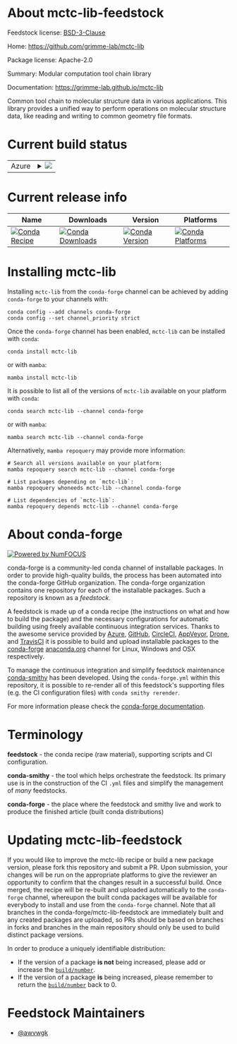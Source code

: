 About mctc-lib-feedstock
========================

Feedstock license: [BSD-3-Clause](https://github.com/conda-forge/mctc-lib-feedstock/blob/main/LICENSE.txt)

Home: https://github.com/grimme-lab/mctc-lib

Package license: Apache-2.0

Summary: Modular computation tool chain library

Documentation: https://grimme-lab.github.io/mctc-lib

Common tool chain to molecular structure data in various applications. This library provides a unified way to perform operations on molecular structure data, like reading and writing to common geometry file formats.

Current build status
====================


<table>
    
  <tr>
    <td>Azure</td>
    <td>
      <details>
        <summary>
          <a href="https://dev.azure.com/conda-forge/feedstock-builds/_build/latest?definitionId=14526&branchName=main">
            <img src="https://dev.azure.com/conda-forge/feedstock-builds/_apis/build/status/mctc-lib-feedstock?branchName=main">
          </a>
        </summary>
        <table>
          <thead><tr><th>Variant</th><th>Status</th></tr></thead>
          <tbody><tr>
              <td>linux_64_fortran_abigcc</td>
              <td>
                <a href="https://dev.azure.com/conda-forge/feedstock-builds/_build/latest?definitionId=14526&branchName=main">
                  <img src="https://dev.azure.com/conda-forge/feedstock-builds/_apis/build/status/mctc-lib-feedstock?branchName=main&jobName=linux&configuration=linux%20linux_64_fortran_abigcc" alt="variant">
                </a>
              </td>
            </tr><tr>
              <td>linux_64_fortran_abiifx</td>
              <td>
                <a href="https://dev.azure.com/conda-forge/feedstock-builds/_build/latest?definitionId=14526&branchName=main">
                  <img src="https://dev.azure.com/conda-forge/feedstock-builds/_apis/build/status/mctc-lib-feedstock?branchName=main&jobName=linux&configuration=linux%20linux_64_fortran_abiifx" alt="variant">
                </a>
              </td>
            </tr><tr>
              <td>linux_aarch64</td>
              <td>
                <a href="https://dev.azure.com/conda-forge/feedstock-builds/_build/latest?definitionId=14526&branchName=main">
                  <img src="https://dev.azure.com/conda-forge/feedstock-builds/_apis/build/status/mctc-lib-feedstock?branchName=main&jobName=linux&configuration=linux%20linux_aarch64_" alt="variant">
                </a>
              </td>
            </tr><tr>
              <td>linux_ppc64le</td>
              <td>
                <a href="https://dev.azure.com/conda-forge/feedstock-builds/_build/latest?definitionId=14526&branchName=main">
                  <img src="https://dev.azure.com/conda-forge/feedstock-builds/_apis/build/status/mctc-lib-feedstock?branchName=main&jobName=linux&configuration=linux%20linux_ppc64le_" alt="variant">
                </a>
              </td>
            </tr><tr>
              <td>osx_64</td>
              <td>
                <a href="https://dev.azure.com/conda-forge/feedstock-builds/_build/latest?definitionId=14526&branchName=main">
                  <img src="https://dev.azure.com/conda-forge/feedstock-builds/_apis/build/status/mctc-lib-feedstock?branchName=main&jobName=osx&configuration=osx%20osx_64_" alt="variant">
                </a>
              </td>
            </tr><tr>
              <td>osx_arm64</td>
              <td>
                <a href="https://dev.azure.com/conda-forge/feedstock-builds/_build/latest?definitionId=14526&branchName=main">
                  <img src="https://dev.azure.com/conda-forge/feedstock-builds/_apis/build/status/mctc-lib-feedstock?branchName=main&jobName=osx&configuration=osx%20osx_arm64_" alt="variant">
                </a>
              </td>
            </tr><tr>
              <td>win_64_fortran_abiifx</td>
              <td>
                <a href="https://dev.azure.com/conda-forge/feedstock-builds/_build/latest?definitionId=14526&branchName=main">
                  <img src="https://dev.azure.com/conda-forge/feedstock-builds/_apis/build/status/mctc-lib-feedstock?branchName=main&jobName=win&configuration=win%20win_64_fortran_abiifx" alt="variant">
                </a>
              </td>
            </tr><tr>
              <td>win_64_fortran_abimingw</td>
              <td>
                <a href="https://dev.azure.com/conda-forge/feedstock-builds/_build/latest?definitionId=14526&branchName=main">
                  <img src="https://dev.azure.com/conda-forge/feedstock-builds/_apis/build/status/mctc-lib-feedstock?branchName=main&jobName=win&configuration=win%20win_64_fortran_abimingw" alt="variant">
                </a>
              </td>
            </tr>
          </tbody>
        </table>
      </details>
    </td>
  </tr>
</table>

Current release info
====================

| Name | Downloads | Version | Platforms |
| --- | --- | --- | --- |
| [![Conda Recipe](https://img.shields.io/badge/recipe-mctc--lib-green.svg)](https://anaconda.org/conda-forge/mctc-lib) | [![Conda Downloads](https://img.shields.io/conda/dn/conda-forge/mctc-lib.svg)](https://anaconda.org/conda-forge/mctc-lib) | [![Conda Version](https://img.shields.io/conda/vn/conda-forge/mctc-lib.svg)](https://anaconda.org/conda-forge/mctc-lib) | [![Conda Platforms](https://img.shields.io/conda/pn/conda-forge/mctc-lib.svg)](https://anaconda.org/conda-forge/mctc-lib) |

Installing mctc-lib
===================

Installing `mctc-lib` from the `conda-forge` channel can be achieved by adding `conda-forge` to your channels with:

```
conda config --add channels conda-forge
conda config --set channel_priority strict
```

Once the `conda-forge` channel has been enabled, `mctc-lib` can be installed with `conda`:

```
conda install mctc-lib
```

or with `mamba`:

```
mamba install mctc-lib
```

It is possible to list all of the versions of `mctc-lib` available on your platform with `conda`:

```
conda search mctc-lib --channel conda-forge
```

or with `mamba`:

```
mamba search mctc-lib --channel conda-forge
```

Alternatively, `mamba repoquery` may provide more information:

```
# Search all versions available on your platform:
mamba repoquery search mctc-lib --channel conda-forge

# List packages depending on `mctc-lib`:
mamba repoquery whoneeds mctc-lib --channel conda-forge

# List dependencies of `mctc-lib`:
mamba repoquery depends mctc-lib --channel conda-forge
```


About conda-forge
=================

[![Powered by
NumFOCUS](https://img.shields.io/badge/powered%20by-NumFOCUS-orange.svg?style=flat&colorA=E1523D&colorB=007D8A)](https://numfocus.org)

conda-forge is a community-led conda channel of installable packages.
In order to provide high-quality builds, the process has been automated into the
conda-forge GitHub organization. The conda-forge organization contains one repository
for each of the installable packages. Such a repository is known as a *feedstock*.

A feedstock is made up of a conda recipe (the instructions on what and how to build
the package) and the necessary configurations for automatic building using freely
available continuous integration services. Thanks to the awesome service provided by
[Azure](https://azure.microsoft.com/en-us/services/devops/), [GitHub](https://github.com/),
[CircleCI](https://circleci.com/), [AppVeyor](https://www.appveyor.com/),
[Drone](https://cloud.drone.io/welcome), and [TravisCI](https://travis-ci.com/)
it is possible to build and upload installable packages to the
[conda-forge](https://anaconda.org/conda-forge) [anaconda.org](https://anaconda.org/)
channel for Linux, Windows and OSX respectively.

To manage the continuous integration and simplify feedstock maintenance
[conda-smithy](https://github.com/conda-forge/conda-smithy) has been developed.
Using the ``conda-forge.yml`` within this repository, it is possible to re-render all of
this feedstock's supporting files (e.g. the CI configuration files) with ``conda smithy rerender``.

For more information please check the [conda-forge documentation](https://conda-forge.org/docs/).

Terminology
===========

**feedstock** - the conda recipe (raw material), supporting scripts and CI configuration.

**conda-smithy** - the tool which helps orchestrate the feedstock.
                   Its primary use is in the construction of the CI ``.yml`` files
                   and simplify the management of *many* feedstocks.

**conda-forge** - the place where the feedstock and smithy live and work to
                  produce the finished article (built conda distributions)


Updating mctc-lib-feedstock
===========================

If you would like to improve the mctc-lib recipe or build a new
package version, please fork this repository and submit a PR. Upon submission,
your changes will be run on the appropriate platforms to give the reviewer an
opportunity to confirm that the changes result in a successful build. Once
merged, the recipe will be re-built and uploaded automatically to the
`conda-forge` channel, whereupon the built conda packages will be available for
everybody to install and use from the `conda-forge` channel.
Note that all branches in the conda-forge/mctc-lib-feedstock are
immediately built and any created packages are uploaded, so PRs should be based
on branches in forks and branches in the main repository should only be used to
build distinct package versions.

In order to produce a uniquely identifiable distribution:
 * If the version of a package **is not** being increased, please add or increase
   the [``build/number``](https://docs.conda.io/projects/conda-build/en/latest/resources/define-metadata.html#build-number-and-string).
 * If the version of a package **is** being increased, please remember to return
   the [``build/number``](https://docs.conda.io/projects/conda-build/en/latest/resources/define-metadata.html#build-number-and-string)
   back to 0.

Feedstock Maintainers
=====================

* [@awvwgk](https://github.com/awvwgk/)

